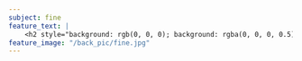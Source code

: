 ```yaml
---
subject: fine
feature_text: |
    <h2 style="background: rgb(0, 0, 0); background: rgba(0, 0, 0, 0.5); color: #f1f1f1; padding: 10px;">FINE</h2>
feature_image: "/back_pic/fine.jpg"
---
```

